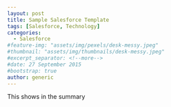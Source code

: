 ```yaml
---
layout: post
title: Sample Salesforce Template
tags: [Salesforce, Technology]
categories:
  - Salesforce
#feature-img: "assets/img/pexels/desk-messy.jpeg"
#thumbnail: "assets/img/thumbnails/desk-messy.jpeg"
#excerpt_separator: <!--more-->
#date: 27 September 2015
#bootstrap: true
author: generic
---
```

This shows in the summary
